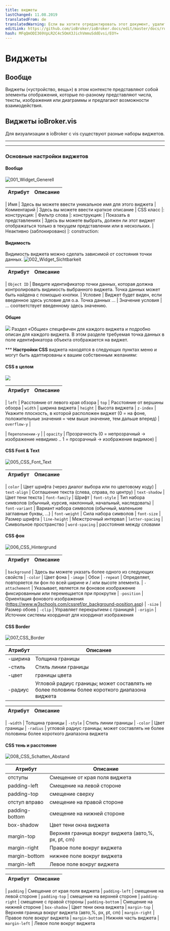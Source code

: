 ```yaml
---
title: виджеты
lastChanged: 11.08.2019
translatedFrom: de
translatedWarning: Если вы хотите отредактировать этот документ, удалите поле «translationFrom», в противном случае этот документ будет снова автоматически переведен
editLink: https://github.com/ioBroker/ioBroker.docs/edit/master/docs/ru/viz/widgets.md
hash: MFqQmODI369VpLR2C4c5OmX3JichVmmuSddEvsi/EOY=
---
```

# Виджеты
## Вообще
Виджеты («устройство, вещь») в этом контексте представляют собой элементы отображения, которые по-разному представляют числа, тексты, изображения или диаграммы и предлагают возможности взаимодействия.

## **Виджеты ioBroker.vis**
Для визуализации в ioBroker с vis существуют разные наборы виджетов.

-------------------------------------------------------------------------------  
-------------------------------------------------------------------------------

### Основные настройки виджетов
#### Вообще
![001_Widget_Generell](../../de/viz/media/vis_widgets_001_Widget_Generell.jpg)

| Атрибут | Описание |
|-----|----|

| Имя | Здесь вы можете ввести уникальное имя для этого виджета | Комментарий | Здесь вы можете ввести краткое описание | CSS класс |: конструкция: | Фильтр слова |: конструкция: | Показать в представлениях | Здесь вы можете выбрать, должен ли этот виджет отображаться только в текущем представлении или в нескольких.
| Неактивно (заблокировано) |: construction:

#### **Видимость**
Видимость виджета можно сделать зависимой от состояния точки данных.
![002_Widget_Sichtbarkeit](../../de/viz/media/vis_widgets-2_002_Widget_Sichtbarkeit.jpg)

| Атрибут | Описание |
|----|----|

| `Object ID` | Введите идентификатор точки данных, которая должна контролировать видимость выбранного виджета. Точка данных может быть найдена с помощью кнопки.
| Условие | Виджет будет виден, если введенное здесь условие для о.а. Точка данных ...
| Значение условия | ... соответствует введенному здесь значению.

#### **Общие**
![](../../de/viz/media/vis_widgets_003_Widget_Allgemein.jpg) Раздел «Общие» специфичен для каждого виджета и подробно описан для каждого виджета.
В этом разделе требуемая точка данных в поле идентификатора объекта отображается на виджет.

*** **Настройки CSS** виджета находятся в следующих пунктах меню и могут быть адаптированы к вашим собственным желаниям:

#### **CSS в целом**
![](../../de/viz/media/vis_widgets_004_CSS_allgemein.jpg)

| Атрибут | Описание |
|-----|----|

| `left` | Расстояние от левого края обзора | `top` | Расстояние от вершины обзора | `width` | ширина виджета | `height` | Высота виджета | `z-index` | Укажите плоскость, в которой расположен виджет (0 = на фоне, положительные значения = чем выше значение, тем дальше вперед) | `overflow-y` |

| `Переполнении-y` |
| `opacity` | Прозрачность (0 = непрозрачный -> изображение невидимо .. 1 = прозрачный -> изображение видимое) |

#### CSS Font & Text
![005_CSS_Font_Text](../../de/viz/media/vis_widgets_005_CSS_Font_Text.jpg)

| Атрибут | Описание |
|-----|----|

| `color` | Цвет шрифта (через диалог выбора или по цветовому коду) | `text-align` | Соглашение текста (слева, справа, по центру) | `text-shadow` | Цвет тени текста | `font-family` | Шрифт | `font-style` | Тип набора символов (обычный, курсив, наклонный, начальный, наследовать) | `font-variant` | Вариант набора символов (обычный, маленькие заглавные буквы, ...) | `font-weight` | Сила набора символов | `font-size` | Размер шрифта | `line-height` | Межстрочный интервал | `letter-spacing` | Символьное пространство | `word-spacing` | расстояния между словами

#### **CSS фон**
![006_CSS_Hintergrund](../../de/viz/media/vis_widgets_006_CSS_Hintergrund.jpg)

| Атрибут | Описание |
|-----|-----|

| `background` | Здесь вы можете указать более одного из следующих свойств | `-color` | Цвет фона | `-image` | Обои | `-repeat` | Определяет, повторяется ли фон по всей ширине и / или высоте элемента.
| `-attachement` | Указывает, является ли фоновое изображение фиксированным или перемещается при прокрутке | `-position` | Ориентация фонового изображения (https://www.w3schools.com/cssref/pr_background-position.asp) | `-size` | Размер обоев | `-clip` | Управляет перекрытием с границей | `-origin` | Источник системы координат для координат изображения

#### **CSS Border**
![007_CSS_Border](../../de/viz/media/vis_widgets_007_CSS_Border.jpg)

| Атрибут | Описание |
|----|----|
| -ширина | Толщина границы | |
| -стиль | Стиль линии границы |
| -цвет | границы цвета |
| -радиус | Угловой радиус границы; может составлять не более половины более короткого диапазона виджета |

| Атрибут | Описание |
|-----|----|

| `-width` | Толщина границы | `-style` | Стиль линии границы | `-color` | Цвет границы | `-radius` | угловой радиус границы; может составлять не более половины более короткого диапазона виджета

#### CSS тень и расстояние
![008_CSS_Schatten_Abstand](../../de/viz/media/vis_widgets_008_CSS_Schatten_Abstand.jpg)

| Атрибут | Описание |
|----|----|
| отступы | Смещение от края поля виджета |
| padding-left | Смещение на левой стороне |
| padding-top | смещение сверху |
| отступ вправо | смещение на правой стороне |
| padding-bottom | смещение на нижней стороне |
| box-shadow | Цвет тени окна виджета |
| margin-top | Верхняя граница вокруг виджета (авто,%, px, pt, cm) |
| margin-right | Правое поле вокруг виджета |
| margin-bottom | нижнее поле вокруг виджета |
| margin-left | Левое поле вокруг виджета |

| Атрибут | Описание |
|-----|----|

| `padding` | Смещение от края поля виджета | `padding-left` | смещение на левой стороне | `padding-top` | смещение на верхней стороне | `padding-right` | смещение с правой стороны | `padding-bottom` | Смещение на нижней стороне | `box-shadow` | Цвет тени окна виджета | `margin-top` | Верхняя граница вокруг виджета (авто,%, px, pt, cm) | `margin-right` | Правое поле вокруг виджета | `margin-bottom` | Нижняя часть виджета | `margin-left` | Левое поле вокруг виджета